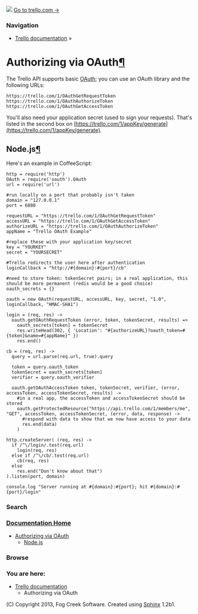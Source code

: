 [![](https://d2isj6rbqore70.cloudfront.net/trellogo-docs.png)](../index.html)
[Go to trello.com →](../../index.html)

### Navigation

  * [Trello documentation](../index.html) »

# Authorizing via OAuth[¶](oauth.html#authorizing-via-oauth)

The Trello API supports basic [OAuth](http://tools.ietf.org/html/rfc5849); you
can use an OAuth library and the following URLs:

    
    https://trello.com/1/OAuthGetRequestToken
    https://trello.com/1/OAuthAuthorizeToken
    https://trello.com/1/OAuthGetAccessToken

You'll also need your application secret (used to sign your requests). That's
listed in the second box on
[https://trello.com/1/appKey/generate](https://trello.com/1/appKey/generate).

## Node.js[¶](oauth.html#node-js)

Here's an example in CoffeeScript:

    
    http = require('http')
    OAuth = require('oauth').OAuth
    url = require('url')
    
    #run locally on a port that probably isn't taken
    domain = "127.0.0.1"
    port = 6080
    
    requestURL = "https://trello.com/1/OAuthGetRequestToken"
    accessURL = "https://trello.com/1/OAuthGetAccessToken"
    authorizeURL = "https://trello.com/1/OAuthAuthorizeToken"
    appName = "Trello OAuth Example"
    
    #replace these with your application key/secret
    key = "YOURKEY"
    secret = "YOURSECRET"
    
    #Trello redirects the user here after authentication
    loginCallback = "http://#{domain}:#{port}/cb"
    
    #need to store token: tokenSecret pairs; in a real application, this should be more permanent (redis would be a good choice)
    oauth_secrets = {}
    
    oauth = new OAuth(requestURL, accessURL, key, secret, "1.0", loginCallback, "HMAC-SHA1")
    
    login = (req, res) ->
      oauth.getOAuthRequestToken (error, token, tokenSecret, results) =>
        oauth_secrets[token] = tokenSecret
        res.writeHead(302, { 'Location': "#{authorizeURL}?oauth_token=#{token}&name=#{appName}" })
        res.end()
    
    cb = (req, res) ->
      query = url.parse(req.url, true).query
    
      token = query.oauth_token
      tokenSecret = oauth_secrets[token]
      verifier = query.oauth_verifier
    
      oauth.getOAuthAccessToken token, tokenSecret, verifier, (error, accessToken, accessTokenSecret, results) ->
        #in a real app, the accessToken and accessTokenSecret should be stored
        oauth.getProtectedResource("https://api.trello.com/1/members/me", "GET", accessToken, accessTokenSecret, (error, data, response) ->
          #respond with data to show that we now have access to your data
          res.end(data)
        )
    
    http.createServer( (req, res) ->
      if /^\/login/.test(req.url)
        login(req, res)
      else if /^\/cb/.test(req.url)
        cb(req, res)
      else
        res.end("Don't know about that")
    ).listen(port, domain)
    
    console.log "Server running at #{domain}:#{port}; hit #{domain}:#{port}/login"

### Search

### [Documentation Home](../index.html)

  * [Authorizing via OAuth](oauth.html#)
    * [Node.js](oauth.html#node-js)

### Browse

### You are here:

  * [Trello documentation](../index.html)
    * Authorizing via OAuth

(C) Copyright 2013, Fog Creek Software. Created using
[Sphinx](http://sphinx.pocoo.org/) 1.2b1.

